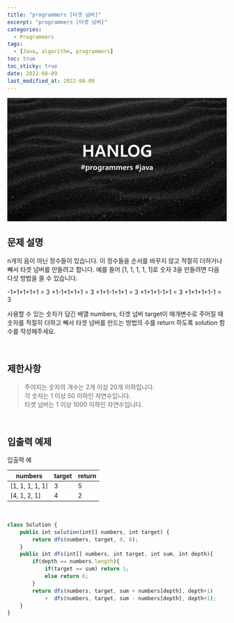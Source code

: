 ```yaml
---
title: "programmers [타겟 넘버]"
excerpt: "programmers [타겟 넘버]"
categories:
  - Programmers
tags:
  - [Java, algorithm, programmers]
toc: true
toc_sticky: true
date: 2022-08-09
last_modified_at: 2022-08-09
---
```


![HAN.jpg](/assets/images/programmers.png)

## 문제 설명

n개의 음이 아닌 정수들이 있습니다. 이 정수들을 순서를 바꾸지 않고 적절히 더하거나 빼서 타겟 넘버를 만들려고 합니다. 예를 들어 [1, 1, 1, 1, 1]로 숫자 3을 만들려면 다음 다섯 방법을 쓸 수 있습니다.

-1+1+1+1+1 = 3
+1-1+1+1+1 = 3
+1+1-1+1+1 = 3
+1+1+1-1+1 = 3
+1+1+1+1-1 = 3

사용할 수 있는 숫자가 담긴 배열 numbers, 타겟 넘버 target이 매개변수로 주어질 때 숫자를 적절히 더하고 빼서 타겟 넘버를 만드는 방법의 수를 return 하도록 solution 함수를 작성해주세요.

<br>

## 제한사항

> 주어지는 숫자의 개수는 2개 이상 20개 이하입니다.<br>
> 각 숫자는 1 이상 50 이하인 자연수입니다.<br>
> 타겟 넘버는 1 이상 1000 이하인 자연수입니다.

<br>

## 입출력 예제

입출력 예

|numbers|target|return|
|------|------|------|
|[1, 1, 1, 1, 1]|3|5|
|[4, 1, 2, 1]|4|2|

<br>

```js
class Solution {
    public int solution(int[] numbers, int target) {
        return dfs(numbers, target, 0, 0);
    }
    public int dfs(int[] numbers, int target, int sum, int depth){
        if(depth == numbers.length){
            if(target == sum) return 1;
            else return 0;
        }
        return dfs(numbers, target, sum + numbers[depth], depth+1)
            +  dfs(numbers, target, sum - numbers[depth], depth+1);
    }
}
```
